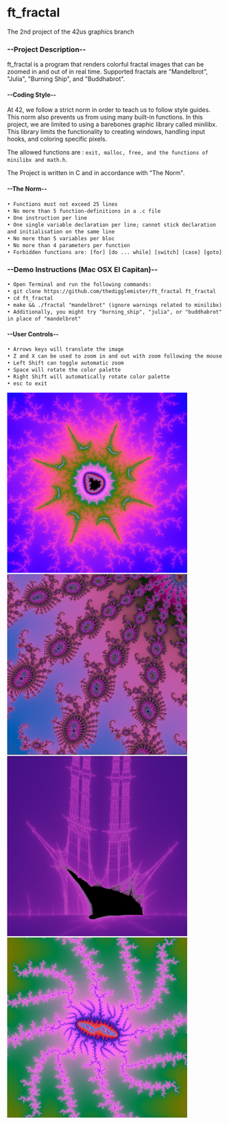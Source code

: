 # ft_fractal
The 2nd project of the 42us graphics branch

### --Project Description--

ft_fractal is a program that renders colorful fractal images that can be zoomed in and out of in real time. Supported fractals are "Mandelbrot", "Julia", "Burning Ship", and "Buddhabrot".

#### --Coding Style--

At 42, we follow a strict norm in order to teach us to follow style guides. This norm also prevents us from using many built-in functions. In this project, we are limited to using a barebones graphic library called minilibx. This library limits the functionality to creating windows, handling input hooks, and coloring specific pixels.

The allowed functions are : ```exit, malloc, free, and the functions of minilibx and math.h```.

The Project is written in C and in accordance with "The Norm".

#### --The Norm--

    • Functions must not exceed 25 lines
    • No more than 5 function-definitions in a .c file
    • One instruction per line
    • One single variable declaration per line; cannot stick declaration and initialisation on the same line
    • No more than 5 variables per bloc
    • No more than 4 parameters per function
    • Forbidden functions are: [for] [do ... while] [switch] [case] [goto]
    
### --Demo Instructions (Mac OSX El Capitan)--

    • Open Terminal and run the following commands:
    • git clone https://github.com/thedigglemister/ft_fractal ft_fractal
    • cd ft_fractal
    • make && ./fractal "mandelbrot" (ignore warnings related to minilibx)
    • Additionally, you might try "burning_ship", "julia", or "buddhabrot" in place of "mandelbrot"
       
#### --User Controls--

    • Arrows keys will translate the image
    • Z and X can be used to zoom in and out with zoom following the mouse
    • Left Shift can toggle automatic zoom
    • Space will rotate the color palette
    • Right Shift will automatically rotate color palette
    • esc to exit
    
 <img src="/images/mandel1.png" width="420"> <img src="/images/mandel2.png" width="420">
 <img src="/images/burning_ship.png" width="420"> <img src="/images/mandel3.png" width="420">
